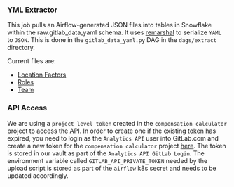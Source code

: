 ### YML Extractor

This job pulls an Airflow-generated JSON files into tables in Snowflake within the raw.gitlab_data_yaml schema. It uses [remarshal](https://pypi.org/project/remarshal/) to serialize `YAML` to `JSON`. This is done in the `gitlab_data_yaml.py` DAG in the `dags/extract` directory.

Current files are:

* [Location Factors](https://gitlab.com/gitlab-com/www-gitlab-com/blob/master/data/location_factors.yml)
* [Roles](https://gitlab.com/gitlab-com/www-gitlab-com/blob/master/data/roles.yml)
* [Team](https://gitlab.com/gitlab-com/www-gitlab-com/blob/master/data/team.yml)


### API Access

We are using a `project level token` created in the `compensation calculator` project to access the API.
In order to create one if the existing token has expired, you need to login as the `Analytics API` user into GitLab.com and create a new token for the `compensation calculator` project [here](https://gitlab.com/gitlab-com/people-group/peopleops-eng/compensation-calculator/-/settings/access_tokens).
The token is stored in our vault as part of the `Analytics API GitLab Login`.
The environment variable called `GITLAB_API_PRIVATE_TOKEN` needed by the upload script is stored as part of the `airflow` k8s secret and needs to be updated accordingly.
